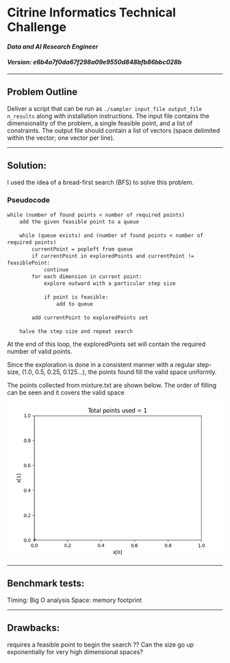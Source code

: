 # Citrine Informatics Technical Challenge
#### *Data and AI Research Engineer*
#### *Version: e6b4a7f0da67f298a09e9550d848bfb86bbc028b*
---

## Problem Outline
Deliver a script that can be run as `./sampler input_file output_file n_results` along with installation instructions. The input file contains the dimensionality of the problem, a single feasible point, and a list of constraints. The output file should contain a list of vectors (space delimited within the vector; one vector per line). 

---

## Solution:
I used the idea of a bread-first search (BFS) to solve this problem. 

### Pseudocode

```
while (number of found points < number of required points)
	add the given feasible point to a queue
	
	while (queue exists) and (number of found points < number of required points)
		currentPoint = popleft from queue
		if currentPoint in exploredPoints and currentPoint != feasiblePoint:
            continue
        for each dimension in current point:
			explore outward with a particular step size
			
            if point is feasible:
                add to queue
		
        add currentPoint to exploredPoints set
	
    halve the step size and repeat search
```

At the end of this loop, the exploredPoints set will contain the required number of valid points.

Since the exploration is done in a consistent manner with a regular step-size, (1.0, 0.5, 0.25, 0.125…), the points found fill the valid space uniformly.

The points collected from mixture.txt are shown below. The order of filling can be seen and it covers the valid space
![mixture.gif](images/mixture.gif)

---

## Benchmark tests:
Timing: Big O analysis
Space: memory footprint

---

## Drawbacks:
requires a feasible point to begin the search
?? Can the size go up exponentially for very high dimensional spaces?